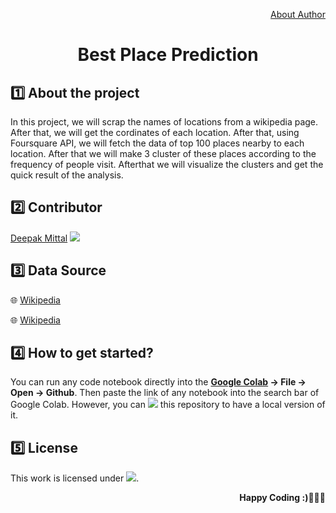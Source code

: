 <div align="center">
  <p align="right"><a href="https://github.com/yesdeepakmittal/">About Author</a></p>
  <h1>Best Place Prediction</h1>
</div>

<div>
  <h2>1️⃣ About the project</h2>
  <p>In this project, we will scrap the names of locations from a wikipedia page. After that, we will get the cordinates of each location. After that, using Foursquare API, we will fetch the data of top 100 places nearby to each location. After that we will make 3 cluster of these places according to the frequency of people visit. Afterthat we will visualize the clusters and get the quick result of the analysis.</p>
</div>

<div>
  <h2>2️⃣ Contributor</h2>
  <p><a href="https://github.com/yesdeepakmittal"target="_blank">Deepak Mittal</a> <a href="https://github.com/yesdeepakmittal"target="_blank"><img src="https://img.shields.io/github/followers/yesdeepakmittal?style=social"></a></p>
</div>

<div>
  <h2>3️⃣ Data Source</h2>
  <p>🌐 <a href="https://en.wikipedia.org/wiki/List_of_postal_codes_of_Canada:_M">Wikipedia</a></p>
  <p>🌐 <a href="https://en.wikipedia.org/wiki/Category:Suburbs_in_Kuala_Lumpur">Wikipedia</a></p>
</div>
  
<div>
  <h2>4️⃣ How to get started?</h2>
  <p>You can run any code notebook directly into the <b><a href="https://colab.research.google.com/notebooks/welcome.ipynb">Google Colab</a> -> File -> Open -> Github</b>. Then paste the link of any notebook into the search bar of Google Colab. However, you can <a href="https://github.com/yesdeepakmittal/Best_Place_Prediction/"><img src="https://img.shields.io/github/forks/yesdeepakmittal/Best_Place_Prediction?label=fork&style=social"></a> this repository to have a local version of it.</p>
</div>

<div>
  <h2>5️⃣ License</h2>
  <p>This work is licensed under <a href="https://github.com/yesdeepakmittal/Best_Place_Prediction/blob/master/LICENSE"target="_blank"><img src="https://img.shields.io/github/license/yesdeepakmittal/Best_Place_Prediction"></a>.</p>
  <p align="right"><b>Happy Coding :)🖤🖤🖤</b></p>
</div>

